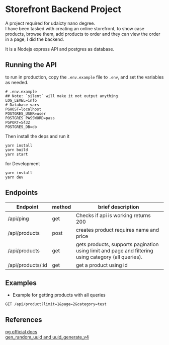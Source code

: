 # Storefront Backend Project

A project required for udaicty nano degree.  
I have been tasked with creating an online storefront, to show case products, browse them, add products to order and they can view the order
in a page, I did the backend.

It is a Nodejs express API and postgres as database.

## Running the API

to run in production, copy the `.env.example` file to `.env`, and set the variables as needed.

```.env
# .env.example
## Note: `silent` will make it not output anything
LOG_LEVEL=info
# Database vars
PGHOST=localhost
POSTGRES_USER=user
POSTGRES_PASSWORD=pass
PGPORT=5432
POSTGRES_DB=db
```

Then install the deps and run it

```
yarn install
yarn build
yarn start
```

for Development

```
yarn install
yarn dev
```

## Endpoints

| Endpoint          | method | brief description                                                                                   |
| ----------------- | ------ | --------------------------------------------------------------------------------------------------- |
| /api/ping         | get    | Checks if api is working returns 200                                                                |
| /api/products     | post   | creates product requires name and price                                                             |
| /api/products     | get    | gets products, supports pagination using limit and page and filtering using category (all queries). |
| /api/products/:id | get    | get a product using id                                                                              |
## Examples
* Example for getting products with all queries
``` get /api/product
GET /api/product?limit=1&page=2&category=test
```

## References

[pg official docs](https://node-postgres.com/features/connecting)    
[gen_random_uuid and uuid_generate_v4](https://dba.stackexchange.com/questions/205902/postgresql-two-different-ways-to-generate-a-uuid-gen-random-uuid-vs-uuid-genera)
